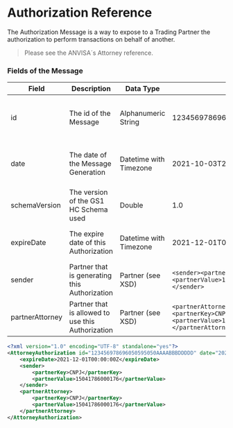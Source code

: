 # Authorization Reference

The Authorization Message is a way to expose to a Trading Partner the authorization to perform transactions on behalf of another.

> Please see the ANVISA´s Attorney reference.

### Fields of the Message

|Field|Description|Data Type|Sample|Note|
|-----|-----------|---------|------|----|
|id|The id of the Message|Alphanumeric String|123456978696050595050AAAABBBDDDDD| The ID have to be unique inside the Trading Partner|
|date|The date of the Message Generation|Datetime with Timezone|2021-10-03T22:06:45Z| The date reference is always defined with GMT-0|
|schemaVersion|The version of the GS1 HC Schema used|Double|1.0||
|expireDate|The expire date of this Authorization|Datetime with Timezone|2021-12-01T00:00:00Z|The Authorization will be valid until this date|
|sender|Partner that is generating this Authorization|Partner (see XSD)|```<sender><partnerKey>CNPJ</partnerKey><partnerValue>15041786000176</partnerValue></sender>```||
|partnerAttorney|Partner that is allowed to use this Authorization|Partner (see XSD)|```<partnerAttorney><partnerKey>CNPJ</partnerKey><partnerValue>15041786000176</partnerValue></partnerAttorney>```||

```xml
<?xml version="1.0" encoding="UTF-8" standalone="yes"?>
<AttorneyAuthorization id="123456978696050595050AAAABBBDDDDD" date="2021-10-03T22:06:45Z" schemaVersion="1.0" xmlns="http://hc.gs1br.org.br/">
    <expireDate>2021-12-01T00:00:00Z</expireDate>
    <sender>
        <partnerKey>CNPJ</partnerKey>
        <partnerValue>15041786000176</partnerValue>
    </sender>
    <partnerAttorney>
        <partnerKey>CNPJ</partnerKey>
        <partnerValue>15041786000176</partnerValue>
    </partnerAttorney>
</AttorneyAuthorization>
```